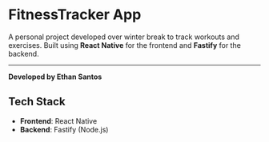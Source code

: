 # FitnessTracker App  

A personal project developed over winter break to track workouts and exercises. Built using **React Native** for the frontend and **Fastify** for the backend.

---

**Developed by Ethan Santos**  

## Tech Stack  

- **Frontend**: React Native  
- **Backend**: Fastify (Node.js)  

